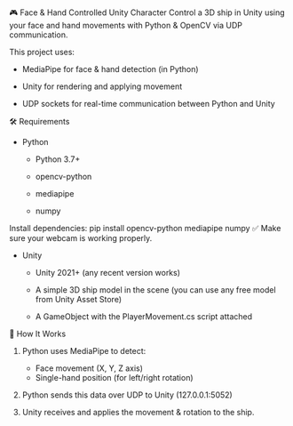 🎮 Face & Hand Controlled Unity Character
Control a 3D ship in Unity using your face and hand movements with Python & OpenCV via UDP communication.

This project uses:

- MediaPipe for face & hand detection (in Python)

- Unity for rendering and applying movement

- UDP sockets for real-time communication between Python and Unity

🛠 Requirements
- Python
  - Python 3.7+

  - opencv-python

  - mediapipe

  - numpy

Install dependencies: pip install opencv-python mediapipe numpy
✅ Make sure your webcam is working properly.

- Unity
  - Unity 2021+ (any recent version works)

  - A simple 3D ship model in the scene (you can use any free model from Unity Asset Store)

  - A GameObject with the PlayerMovement.cs script attached
 
🧠 How It Works
1. Python uses MediaPipe to detect:
   - Face movement (X, Y, Z axis)
   - Single-hand position (for left/right rotation)

2. Python sends this data over UDP to Unity (127.0.0.1:5052)
3. Unity receives and applies the movement & rotation to the ship.

